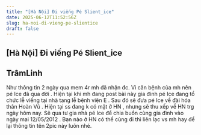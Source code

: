 ```yaml
---
title: "[Hà Nội] Đi viếng Pé Slient_ice"
date: 2025-06-12T11:52:56Z
slug: ha-noi-di-vieng-pe-slientice
draft: false
---
```


## [Hà Nội] Đi viếng Pé Slient_ice

## TrâmLinh

Như thông tin 2 ngày qua mem 4r mh đã nhận đc. Vì căn bệnh của mh nên pé Ice đã qua đời . Hiện tại khi mh đang post bài này gia đình pé Ice đang tổ chức lễ viếng tại nhà tang lễ bệnh viện E . Sau đó sẽ đưa pé Ice về đài hóa thân Hoàn Vũ . Hiện tại ss đang k có mặt ở HN , nhưng sẽ thu xếp về HN trg ngày hôm nay. Sẽ qua tư gia nhà pé Ice để chia buồn cùng gia đình vào ngày mai 12/05/2012 . Bạn nào ở HN có thể cùng đi thì liên lạc vs mh hay để lại thông tin tên 2pic này luôn nhé.